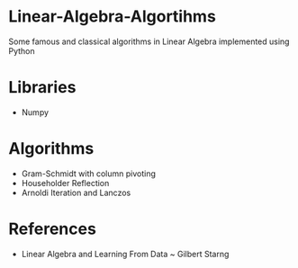# Linear-Algebra-Algortihms
Some famous and classical algorithms in Linear Algebra implemented using Python
# Libraries
- Numpy
# Algorithms
- Gram-Schmidt with column pivoting
- Householder Reflection
- Arnoldi Iteration and Lanczos
# References
- Linear Algebra and Learning From Data ~ Gilbert Starng
